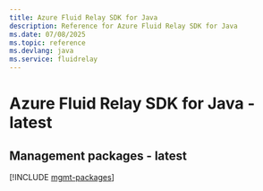 ```yaml
---
title: Azure Fluid Relay SDK for Java
description: Reference for Azure Fluid Relay SDK for Java
ms.date: 07/08/2025
ms.topic: reference
ms.devlang: java
ms.service: fluidrelay
---
```

# Azure Fluid Relay SDK for Java - latest

## Management packages - latest
[!INCLUDE [mgmt-packages](fluid-relay-mgmt-index.md)]